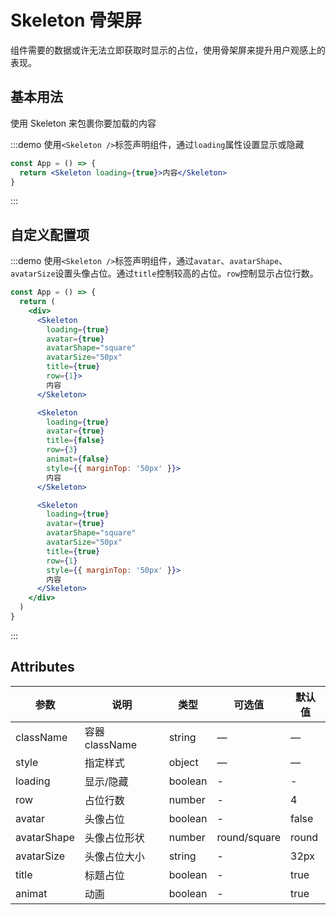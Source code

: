 # Skeleton 骨架屏

组件需要的数据或许无法立即获取时显示的占位，使用骨架屏来提升用户观感上的表现。

## 基本用法

使用 Skeleton 来包裹你要加载的内容

:::demo 使用`<Skeleton />`标签声明组件，通过`loading`属性设置显示或隐藏

```jsx
const App = () => {
  return <Skeleton loading={true}>内容</Skeleton>
}
```

:::

## 自定义配置项

:::demo 使用`<Skeleton />`标签声明组件，通过`avatar`、`avatarShape`、`avatarSize`设置头像占位。通过`title`控制较高的占位。`row`控制显示占位行数。

```jsx
const App = () => {
  return (
    <div>
      <Skeleton
        loading={true}
        avatar={true}
        avatarShape="square"
        avatarSize="50px"
        title={true}
        row={1}>
        内容
      </Skeleton>

      <Skeleton
        loading={true}
        avatar={true}
        title={false}
        row={3}
        animat={false}
        style={{ marginTop: '50px' }}>
        内容
      </Skeleton>

      <Skeleton
        loading={true}
        avatar={true}
        avatarShape="square"
        avatarSize="50px"
        title={true}
        row={1}
        style={{ marginTop: '50px' }}>
        内容
      </Skeleton>
    </div>
  )
}
```

:::

## Attributes

| 参数        | 说明           | 类型    | 可选值       | 默认值 |
| ----------- | -------------- | ------- | ------------ | ------ |
| className   | 容器 className | string  | —            | —      |
| style       | 指定样式       | object  | —            | —      |
| loading     | 显示/隐藏      | boolean | -            | -      |
| row         | 占位行数       | number  | -            | 4      |
| avatar      | 头像占位       | boolean | -            | false  |
| avatarShape | 头像占位形状   | number  | round/square | round  |
| avatarSize  | 头像占位大小   | string  | -            | 32px   |
| title       | 标题占位       | boolean | -            | true   |
| animat      | 动画           | boolean | -            | true   |
